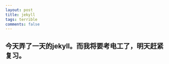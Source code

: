 ```yaml
---
layout: post
title: jekyll
tags: terrible
comments: false
---
```


## 今天弄了一天的jekyll。而我将要考电工了，明天赶紧复习。
